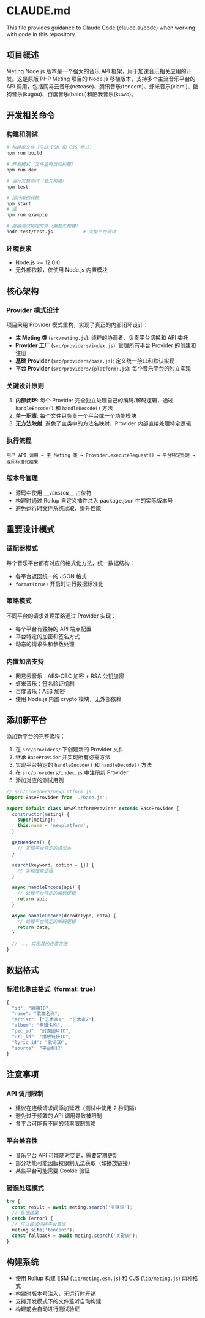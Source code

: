 # CLAUDE.md

This file provides guidance to Claude Code (claude.ai/code) when working with code in this repository.

## 项目概述

Meting Node.js 版本是一个强大的音乐 API 框架，用于加速音乐相关应用的开发。这是原版 PHP Meting 项目的 Node.js 移植版本，支持多个主流音乐平台的 API 调用，包括网易云音乐(netease)、腾讯音乐(tencent)、虾米音乐(xiami)、酷狗音乐(kugou)、百度音乐(baidu)和酷我音乐(kuwo)。

## 开发相关命令

### 构建和测试
```bash
# 构建库文件（生成 ESM 和 CJS 格式）
npm run build

# 开发模式（文件监听自动构建）
npm run dev

# 运行完整测试（会先构建）
npm test

# 运行示例代码
npm start
# 或
npm run example

# 直接测试特定文件（需要先构建）
node test/test.js           # 完整平台测试
```

### 环境要求
- Node.js >= 12.0.0
- 无外部依赖，仅使用 Node.js 内置模块

## 核心架构

### Provider 模式设计
项目采用 Provider 模式重构，实现了真正的内部闭环设计：

- **主 Meting 类** (`src/meting.js`): 纯粹的协调者，负责平台切换和 API 委托
- **Provider 工厂** (`src/providers/index.js`): 管理所有平台 Provider 的创建和注册
- **基础 Provider** (`src/providers/base.js`): 定义统一接口和默认实现
- **平台 Provider** (`src/providers/{platform}.js`): 每个音乐平台的独立实现

### 关键设计原则

1. **内部闭环**: 每个 Provider 完全独立处理自己的编码/解码逻辑，通过 `handleEncode()` 和 `handleDecode()` 方法
2. **单一职责**: 每个文件只负责一个平台或一个功能模块
3. **无方法映射**: 避免了主类中的方法名映射，Provider 内部直接处理特定逻辑

### 执行流程
```
用户 API 调用 → 主 Meting 类 → Provider.executeRequest() → 平台特定处理 → 返回标准化结果
```

### 版本号管理
- 源码中使用 `__VERSION__` 占位符
- 构建时通过 Rollup 自定义插件注入 package.json 中的实际版本号
- 避免运行时文件系统读取，提升性能

## 重要设计模式

### 适配器模式
每个音乐平台都有对应的格式化方法，统一数据结构：
- 各平台返回统一的 JSON 格式
- `format(true)` 开启时进行数据标准化

### 策略模式
不同平台的请求处理策略通过 Provider 实现：
- 每个平台有独特的 API 端点配置
- 平台特定的加密和签名方式
- 动态的请求头和参数处理

### 内置加密支持
- 网易云音乐：AES-CBC 加密 + RSA 公钥加密
- 虾米音乐：签名验证机制
- 百度音乐：AES 加密
- 使用 Node.js 内置 crypto 模块，无外部依赖

## 添加新平台

添加新平台的完整流程：

1. 在 `src/providers/` 下创建新的 Provider 文件
2. 继承 `BaseProvider` 并实现所有必需方法
3. 实现平台特定的 `handleEncode()` 和 `handleDecode()` 方法
4. 在 `src/providers/index.js` 中注册新 Provider
5. 添加对应的测试用例

```javascript
// src/providers/newplatform.js
import BaseProvider from './base.js';

export default class NewPlatformProvider extends BaseProvider {
  constructor(meting) {
    super(meting);
    this.name = 'newplatform';
  }

  getHeaders() {
    // 实现平台特定的请求头
  }

  search(keyword, option = {}) {
    // 实现搜索逻辑
  }

  async handleEncode(api) {
    // 处理平台特定的编码逻辑
    return api;
  }

  async handleDecode(decodeType, data) {
    // 处理平台特定的解码逻辑
    return data;
  }

  // ... 实现其他必需方法
}
```

## 数据格式

### 标准化歌曲格式（format: true）
```javascript
{
  "id": "歌曲ID",
  "name": "歌曲名称", 
  "artist": ["艺术家1", "艺术家2"],
  "album": "专辑名称",
  "pic_id": "封面图片ID",
  "url_id": "播放链接ID", 
  "lyric_id": "歌词ID",
  "source": "平台标识"
}
```

## 注意事项

### API 调用限制
- 建议在连续请求间添加延迟（测试中使用 2 秒间隔）
- 避免过于频繁的 API 调用导致被限制
- 各平台可能有不同的频率限制策略

### 平台兼容性
- 音乐平台 API 可能随时变更，需要定期更新
- 部分功能可能因版权限制无法获取（如播放链接）
- 某些平台可能需要 Cookie 验证

### 错误处理模式
```javascript
try {
  const result = await meting.search('关键词');
  // 处理结果
} catch (error) {
  // 可以尝试切换平台重试
  meting.site('tencent');
  const fallback = await meting.search('关键词');
}
```

## 构建系统

- 使用 Rollup 构建 ESM (`lib/meting.esm.js`) 和 CJS (`lib/meting.js`) 两种格式
- 构建时版本号注入，无运行时开销
- 支持开发模式下的文件监听自动构建
- 构建前会自动进行测试验证